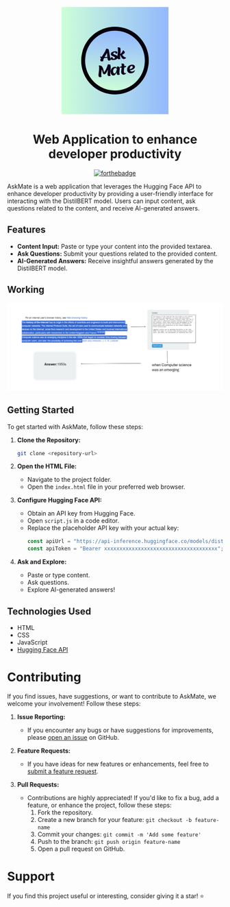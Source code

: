 <div align="center">

<img src="https://raw.githubusercontent.com/Mohiit70/AskMate/main/img/Logo.png" width=250 height=250>

<h1>Web Application to enhance developer productivity</h1>

[![forthebadge](https://forthebadge.com/images/badges/made-with-javascript.svg)](https://forthebadge.com)

</div>

AskMate is a web application that leverages the Hugging Face API to enhance developer productivity by providing a user-friendly interface for interacting with the DistilBERT model. Users can input content, ask 
questions related to the content, and receive AI-generated answers.

## Features

- **Content Input:** Paste or type your content into the provided textarea.
- **Ask Questions:** Submit your questions related to the provided content.
- **AI-Generated Answers:** Receive insightful answers generated by the DistilBERT model.

## Working

![Project Image/GIF](https://raw.githubusercontent.com/Mohiit70/AskMate/main/img/woking.png)

## Getting Started

To get started with AskMate, follow these steps:

1. **Clone the Repository:**
    ```bash
    git clone <repository-url>
    ```

2. **Open the HTML File:**
    - Navigate to the project folder.
    - Open the `index.html` file in your preferred web browser.

3. **Configure Hugging Face API:**
    - Obtain an API key from Hugging Face.
    - Open `script.js` in a code editor.
    - Replace the placeholder API key with your actual key:
        ```javascript
        const apiUrl = "https://api-inference.huggingface.co/models/distilbert-base-uncased-distilled-squad";
        const apiToken = "Bearer xxxxxxxxxxxxxxxxxxxxxxxxxxxxxxxxxxxxx";
        ```

4. **Ask and Explore:**
    - Paste or type content.
    - Ask questions.
    - Explore AI-generated answers!

## Technologies Used

- HTML
- CSS
- JavaScript
- [Hugging Face API](https://huggingface.co/)

# Contributing

If you find issues, have suggestions, or want to contribute to AskMate, we welcome your involvement! Follow these steps:

1. **Issue Reporting:**
    - If you encounter any bugs or have suggestions for improvements, please [open an issue](https://github.com/your-username/AskMate/issues) on GitHub.

2. **Feature Requests:**
    - If you have ideas for new features or enhancements, feel free to [submit a feature request](https://github.com/your-username/AskMate/issues).

3. **Pull Requests:**
    - Contributions are highly appreciated! If you'd like to fix a bug, add a feature, or enhance the project, follow these steps:
        1. Fork the repository.
        2. Create a new branch for your feature: `git checkout -b feature-name`
        3. Commit your changes: `git commit -m 'Add some feature'`
        4. Push to the branch: `git push origin feature-name`
        5. Open a pull request on GitHub.

# Support

If you find this project useful or interesting, consider giving it a star! ⭐

